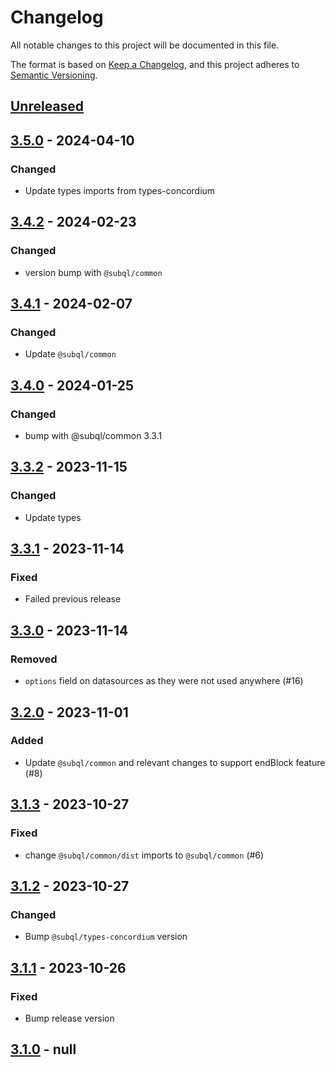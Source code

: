 # Changelog
All notable changes to this project will be documented in this file.

The format is based on [Keep a Changelog](https://keepachangelog.com/en/1.0.0/),
and this project adheres to [Semantic Versioning](https://semver.org/spec/v2.0.0.html).

## [Unreleased]


## [3.5.0] - 2024-04-10
### Changed
- Update types imports from types-concordium

## [3.4.2] - 2024-02-23
### Changed
- version bump with `@subql/common`

## [3.4.1] - 2024-02-07
### Changed
- Update `@subql/common`

## [3.4.0] - 2024-01-25
### Changed
- bump with @subql/common 3.3.1

## [3.3.2] - 2023-11-15
### Changed
- Update types

## [3.3.1] - 2023-11-14
### Fixed
- Failed previous release

## [3.3.0] - 2023-11-14
### Removed
- `options` field on datasources as they were not used anywhere (#16)

## [3.2.0] - 2023-11-01
### Added
- Update `@subql/common` and relevant changes to support endBlock feature (#8)

## [3.1.3] - 2023-10-27
### Fixed
- change `@subql/common/dist` imports to `@subql/common` (#6)

## [3.1.2] - 2023-10-27
### Changed
- Bump `@subql/types-concordium`  version

## [3.1.1] - 2023-10-26
### Fixed
- Bump release version

## [3.1.0] - null
[Unreleased]: https://github.com/subquery/subql-concordium/compare/common-concordium/3.5.0...HEAD
[3.5.0]: https://github.com/subquery/subql-concordium/compare/common-concordium/3.4.2...common-concordium/3.5.0
[3.4.2]: https://github.com/subquery/subql-concordium/compare/common-concordium/3.4.1...common-concordium/3.4.2
[3.4.1]: https://github.com/subquery/subql-concordium/compare/common-concordium/3.4.0...common-concordium/3.4.1
[3.4.0]: https://github.com/subquery/subql-concordium/compare/common-concordium/3.3.2...common-concordium/3.4.0
[3.3.2]: https://github.com/subquery/subql-concordium/compare/common-concordium/3.3.1...common-concordium/3.3.2
[3.3.1]: https://github.com/subquery/subql-concordium/compare/common-concordium/3.3.0...common-concordium/3.3.1
[3.3.0]: https://github.com/subquery/subql-concordium/compare/common-concordium/3.2.0...common-concordium/3.3.0
[3.2.0]: https://github.com/subquery/subql-concordium/compare/common-concordium/3.1.3...common-concordium/3.2.0
[3.1.3]: https://github.com/subquery/subql-concordium/compare/common-concordium/3.1.2...common-concordium/3.1.3
[3.1.2]: https://github.com/subquery/subql-concordium/compare/common-concordium/3.1.1...common-concordium/3.1.2
[3.1.1]: https://github.com/subquery/subql-concordium/compare/common-concordium/3.1.0...common-concordium/3.1.1
[3.1.0]: https://github.com/subquery/subql-stellar/tag/v3.1.0
